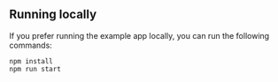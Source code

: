 ## Running locally

If you prefer running the example app locally, you can run the following commands:
```
npm install
npm run start
```
